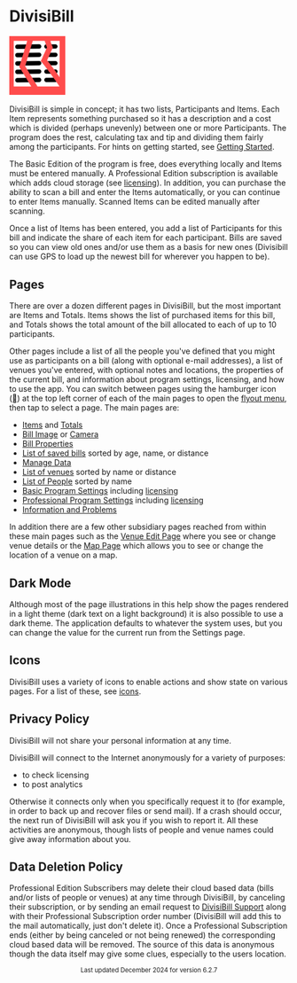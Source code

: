 ﻿# DivisiBill

<img alt="Logo" src="divisibill_scalable_red.svg" style="width:20%"/>

DivisiBill is simple in concept; it has two lists, Participants and Items. Each Item represents something purchased so it has
a description and a cost which is divided (perhaps unevenly) between one or more Participants.
The program does the rest, calculating tax and tip and dividing them fairly among the participants. For hints on getting started, see [Getting Started](gettingstarted.html).

The Basic Edition of the program is free, does everything locally and Items must be entered manually.
A Professional Edition subscription is available which adds cloud storage (see [licensing](licensing.html)).
In addition, you can purchase the ability to scan a bill and enter the Items automatically, or you can continue to enter Items manually. Scanned Items can be edited manually after scanning.  

Once a list of Items has been entered, you add a list of Participants for this bill and indicate the share of each item for each participant. Bills are saved so you can view old ones and/or use them as a basis for new ones (Divisibill can use GPS to load up the newest bill for wherever you happen to be).

## Pages

There are over a dozen different pages in DivisiBill, but the most important are Items and Totals. Items shows the list of purchased items for this bill, and Totals shows the total amount of the bill allocated to each of up to 10 participants.

Other pages include a list of all the people you've defined that you might use as participants on a bill (along with optional e-mail addresses), a list of venues you've entered, with optional notes and locations, the properties of the current
bill, and information about program settings, licensing, and how to use the app. You can switch between pages using the hamburger icon (<u>&#xF035C;</u>) at 
the top left corner of each of the main pages to open the [flyout menu](flyout.html), then tap to select a 
page. The main pages are:

- [Items](lineitemspage.html) and [Totals](totalspage.html)
- [Bill Image](imagepage.html) or [Camera](camerapage.html)
- [Bill Properties](propertiespage.html)
- [List of saved bills](meallistpage.html) sorted by age, name, or distance
- [Manage Data](datamanagementpage.html)
- [List of venues](venuelistviewpage.html) sorted by name or distance
- [List of People](peoplelistpage.html) sorted by name
- [Basic Program Settings](settingspagebasic.html) including [licensing](licensing.html)
- [Professional Program Settings](settingspage.html) including [licensing](licensing.html)
- [Information and Problems](aboutpage.html)

In addition there are a few other subsidiary pages reached from within these main pages such as the  [Venue Edit Page](venueeditpage.html) where you see or change venue details or the [Map Page](mappage.html) which allows you to see or change the location of a venue on a map.

## Dark Mode

Although most of the page illustrations in this help show the pages rendered in a light theme (dark text on a light background) it is also possible to use a dark theme. The application defaults to whatever the system uses, but you can change the value for the current run from the Settings page.

## Icons

DivisiBill uses a variety of icons to enable actions and show state on various pages. For a list of these, see [icons](icons.html).

## Privacy Policy

DivisiBill will not share your personal information at any time.

DivisiBill will connect to the Internet anonymously for a variety of purposes:

- to check licensing
- to post analytics

Otherwise it connects only when you specifically request it to (for example, in order to back up and recover files or send mail). If a crash should occur, the next run of DivisiBill will ask you if you wish to report it. All these activities are anonymous, though lists of people and venue names could give away information about you.

## Data Deletion Policy

Professional Edition Subscribers may delete their cloud based data (bills and/or lists of people or venues) at any time through DivisiBill, by canceling their subscription, or by sending an email request to [DivisiBill Support](mailto:support@autopl.us) along with their Professional Subscription order number (DivisiBill will add this to the mail automatically, just don't delete it). Once a Professional Subscription ends (either by being canceled or not being renewed) the corresponding cloud based data will be removed. The source of this data is anonymous though the data itself may give some clues, especially to the users location.

<p style="Text-align:center; font-size: 0.8em">Last updated December 2024 for version 6.2.7</p>